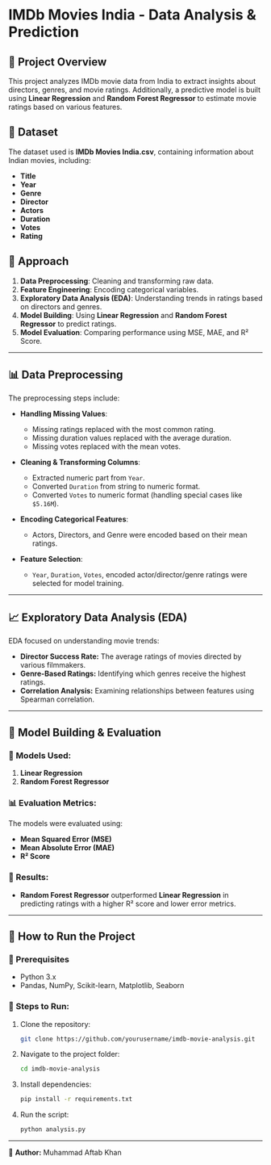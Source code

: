 # IMDb Movies India - Data Analysis & Prediction

## 📌 Project Overview
This project analyzes IMDb movie data from India to extract insights about directors, genres, and movie ratings. Additionally, a predictive model is built using **Linear Regression** and **Random Forest Regressor** to estimate movie ratings based on various features.

## 📂 Dataset
The dataset used is **IMDb Movies India.csv**, containing information about Indian movies, including:
- **Title**
- **Year**
- **Genre**
- **Director**
- **Actors**
- **Duration**
- **Votes**
- **Rating**

## 🔧 Approach
1. **Data Preprocessing**: Cleaning and transforming raw data.
2. **Feature Engineering**: Encoding categorical variables.
3. **Exploratory Data Analysis (EDA)**: Understanding trends in ratings based on directors and genres.
4. **Model Building**: Using **Linear Regression** and **Random Forest Regressor** to predict ratings.
5. **Model Evaluation**: Comparing performance using MSE, MAE, and R² Score.

---

## 📊 Data Preprocessing
The preprocessing steps include:

- **Handling Missing Values**:
  - Missing ratings replaced with the most common rating.
  - Missing duration values replaced with the average duration.
  - Missing votes replaced with the mean votes.

- **Cleaning & Transforming Columns**:
  - Extracted numeric part from `Year`.
  - Converted `Duration` from string to numeric format.
  - Converted `Votes` to numeric format (handling special cases like `$5.16M`).

- **Encoding Categorical Features**:
  - Actors, Directors, and Genre were encoded based on their mean ratings.
  
- **Feature Selection**:
  - `Year`, `Duration`, `Votes`, encoded actor/director/genre ratings were selected for model training.

---

## 📈 Exploratory Data Analysis (EDA)
EDA focused on understanding movie trends:
- **Director Success Rate:** The average ratings of movies directed by various filmmakers.
- **Genre-Based Ratings:** Identifying which genres receive the highest ratings.
- **Correlation Analysis:** Examining relationships between features using Spearman correlation.

---

## 🤖 Model Building & Evaluation
### 🎯 Models Used:
1. **Linear Regression**
2. **Random Forest Regressor**

### 📊 Evaluation Metrics:
The models were evaluated using:
- **Mean Squared Error (MSE)**
- **Mean Absolute Error (MAE)**
- **R² Score**

### 📢 Results:
- **Random Forest Regressor** outperformed **Linear Regression** in predicting ratings with a higher R² score and lower error metrics.

---

## 🚀 How to Run the Project
### 📌 Prerequisites
- Python 3.x
- Pandas, NumPy, Scikit-learn, Matplotlib, Seaborn

### 🔧 Steps to Run:
1. Clone the repository:
   ```bash
   git clone https://github.com/yourusername/imdb-movie-analysis.git
   ```
2. Navigate to the project folder:
   ```bash
   cd imdb-movie-analysis
   ```
3. Install dependencies:
   ```bash
   pip install -r requirements.txt
   ```
4. Run the script:
   ```bash
   python analysis.py
   ```

---


📌 **Author:** Muhammad Aftab Khan  


